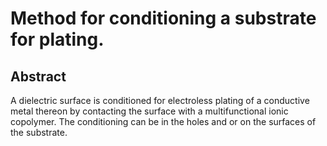 # Method for conditioning a substrate for plating.

## Abstract
A dielectric surface is conditioned for electroless plating of a conductive metal thereon by contacting the surface with a multifunctional ionic copolymer. The conditioning can be in the holes and or on the surfaces of the substrate.